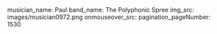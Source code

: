 musician_name: Paul
band_name: The Polyphonic Spree
img_src: images/musician0972.png
onmouseover_src: 
pagination_pageNumber: 1530